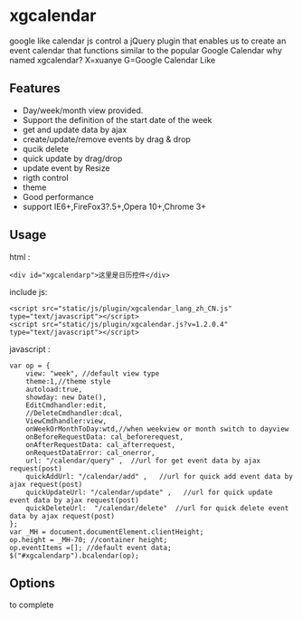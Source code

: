xgcalendar
========================================

google like calendar js control
a jQuery plugin that enables us to create an event calendar that functions similar to the popular Google Calendar 
why named xgcalendar? X=xuanye G=Google Calendar Like

## Features
  
  * Day/week/month view provided. 
  * Support the definition of the start date of the week 
  * get and update data by ajax 
  * create/update/remove events by drag & drop 
  * qucik delete 
  * quick update by drag/drop 
  * update event by Resize
  * rigth control
  * theme 
  * Good performance
  * support IE6+,FireFox3?.5+,Opera 10+,Chrome 3+ 


## Usage
 
html :   
 
    <div id="xgcalendarp">这里是日历控件</div>

include js:

    <script src="static/js/plugin/xgcalendar_lang_zh_CN.js" type="text/javascript"></script>  
    <script src="static/js/plugin/xgcalendar.js?v=1.2.0.4" type="text/javascript"></script>   

javascript :

    var op = {
        view: "week", //default view type
        theme:1,//theme style
        autoload:true,
        showday: new Date(),
        EditCmdhandler:edit,
        //DeleteCmdhandler:dcal,
        ViewCmdhandler:view,    
        onWeekOrMonthToDay:wtd,//when weekview or month switch to dayview 
        onBeforeRequestData: cal_beforerequest,
        onAfterRequestData: cal_afterrequest,
        onRequestDataError: cal_onerror, 
        url: "/calendar/query" ,  //url for get event data by ajax request(post)
        quickAddUrl: "/calendar/add" ,   //url for quick add event data by ajax request(post)
        quickUpdateUrl: "/calendar/update" ,   //url for quick update event data by ajax request(post)
        quickDeleteUrl:  "/calendar/delete"  //url for quick delete event data by ajax request(post)
    };
    var _MH = document.documentElement.clientHeight;
    op.height = _MH-70; //container height;
    op.eventItems =[]; //default event data;
    $("#xgcalendarp").bcalendar(op);

## Options

to complete


